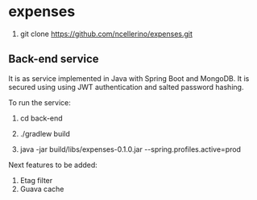 # expenses

1. git clone https://github.com/ncellerino/expenses.git

## Back-end service

It is as service implemented in Java with Spring Boot and MongoDB. It is secured using using JWT authentication and salted password hashing.

To run the service:

1. cd back-end

2. ./gradlew build

3. java -jar build/libs/expenses-0.1.0.jar --spring.profiles.active=prod


Next features to be added:

1. Etag filter
2. Guava cache 

